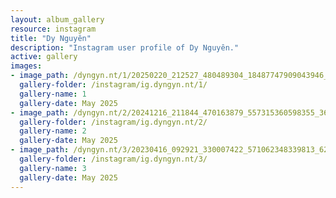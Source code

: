 ```yaml
---
layout: album_gallery
resource: instagram
title: "Dy Nguyên"
description: "Instagram user profile of Dy Nguyên."
active: gallery
images: 
- image_path: /dyngyn.nt/1/20250220_212527_480489304_18487747909043946_1699785561089507805_n.jpg
  gallery-folder: /instagram/ig.dyngyn.nt/1/
  gallery-name: 1
  gallery-date: May 2025
- image_path: /dyngyn.nt/2/20241216_211844_470163879_557315360598355_367518739046161709_n.jpg
  gallery-folder: /instagram/ig.dyngyn.nt/2/
  gallery-name: 2
  gallery-date: May 2025
- image_path: /dyngyn.nt/3/20230416_092921_330007422_571062348339813_6252361284827574522_n.jpg
  gallery-folder: /instagram/ig.dyngyn.nt/3/
  gallery-name: 3
  gallery-date: May 2025
---
```

